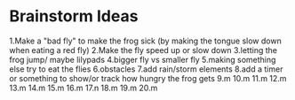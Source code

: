# Brainstorm Ideas

1.Make a "bad fly" to make the frog sick (by making the tongue slow down when eating a red fly)
2.Make the fly speed up or slow down
3.letting the frog jump/ maybe lilypads
4.bigger fly vs smaller fly
5.making something else try to eat the flies
6.obstacles
7.add rain/storm elements
8.add a timer or something to show/or track how hungry the frog gets
9.m
10.m
11.m
12.m
13.m
14.m
15.m
16.m
17.n
18.m
19.m
20.m
